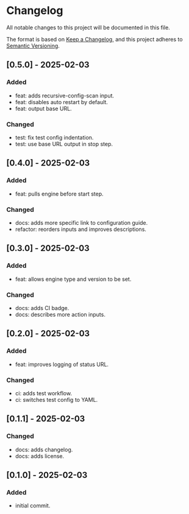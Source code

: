 # Changelog

All notable changes to this project will be documented in this file.

The format is based on [Keep a Changelog](https://keepachangelog.com/en/1.0.0/),
and this project adheres to [Semantic Versioning](https://semver.org/spec/v2.0.0.html).


## [0.5.0] - 2025-02-03
### Added
- feat: adds recursive-config-scan input.
- feat: disables auto restart by default.
- feat: output base URL.

### Changed
- test: fix test config indentation.
- test: use base URL output in stop step.

## [0.4.0] - 2025-02-03
### Added
- feat: pulls engine before start step.

### Changed
- docs: adds more specific link to configuration guide.
- refactor: reorders inputs and improves descriptions.

## [0.3.0] - 2025-02-03
### Added
- feat: allows engine type and version to be set.

### Changed
- docs: adds CI badge.
- docs: describes more action inputs.

## [0.2.0] - 2025-02-03
### Added
- feat: improves logging of status URL.

### Changed
- ci: adds test workflow.
- ci: switches test config to YAML.

## [0.1.1] - 2025-02-03
### Changed
- docs: adds changelog.
- docs: adds license.

## [0.1.0] - 2025-02-03
### Added
- initial commit.
